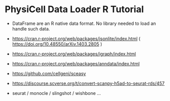 # PhysiCell Data Loader R Tutorial

+ DataFrame are an R native data format. No library needed to load an handle such data.
+ https://cran.r-project.org/web/packages/jsonlite/index.html ( https://doi.org/10.48550/arXiv.1403.2805 )
+ https://cran.r-project.org/web/packages/igraph/index.html 
+ https://cran.r-project.org/web/packages/anndata/index.html 
+ https://github.com/cellgeni/sceasy 
+ https://discourse.scverse.org/t/convert-scanpy-h5ad-to-seurat-rds/457 

+ seurat / monocle / slingshot / wishbone …


